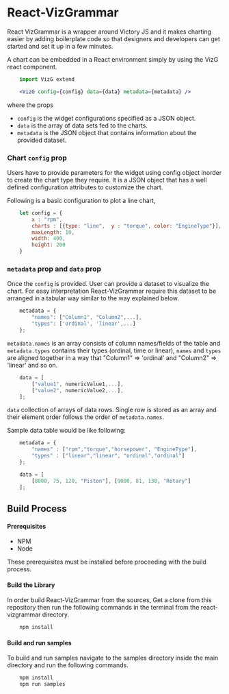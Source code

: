 # React-VizGrammar

React VizGrammar is a wrapper around Victory JS and it makes charting easier by adding boilerplate code so that 
designers and developers can get started and set it up in a few minutes.

A chart can be embedded in a React environment simply by using the VizG react component.
```jsx
    import VizG extend

    <VizG config={config} data={data} metadata={metadata} />
``` 
where the props
- ```config``` is the widget configurations specified as a JSON object.
- ```data``` is the array of data sets fed to the charts.
- ```metadata``` is the JSON object that contains information about the provided dataset.

### Chart ```config``` prop
Users have to provide parameters for the widget using config object inorder to create the chart type they require. It is a JSON object that has a well defined configuration attributes to customize the chart.

Following is a basic configuration to plot a line chart,
```javascript
    let config = {
        x : "rpm",
        charts : [{type: "line",  y : "torque", color: "EngineType"}],
        maxLength: 10,
        width: 400,
        height: 200
    }
```
### ```metadata``` prop and ```data``` prop
Once the ```config``` is provided. User can provide a dataset to visualize the chart. For easy interpretation React-VizGrammar require this dataset to be arranged in a tabular way similar to the way explained below.
```javascript
    metadata = {
        "names": ["Column1", "Column2",...],
        "types": ['ordinal', 'linear',...]
    };
```

```metadata.names``` is an array consists of column names/fields of the table and ```metadata.types``` contains their types 
(ordinal, time or linear), ```names``` and ```types``` are aligned together in a way that "Column1" => 'ordinal' and "Column2" => 'linear' and so on.

```javascript
    data = [
        ["value1", numericValue1,...],
        ["value2", numericValue2,...],
    ];
```
```data``` collection of arrays of data rows. Single row is stored as an array and their element order follows the order of ```metadata.names```.

Sample data table would be like following:
```javascript
    metadata = {
        "names" : ["rpm","torque","horsepower", "EngineType"],
        "types" : ["linear","linear", "ordinal","ordinal"]
    };

    data = [
        [8000, 75, 120, "Piston"], [9000, 81, 130, "Rotary"]
    ];
```

## Build Process

#### Prerequisites
- NPM
- Node 

These prerequisites must be installed before proceeding with the build process. 

#### Build the Library
In order build React-VizGrammar from the sources, Get a clone from this repository then run the following commands in the terminal from the react-vizgrammar directory.
```bash
    npm install
```

#### Build and run samples
To build and run samples navigate to the samples directory inside the main directory and run the following commands.
```bash
    npm install
    npm run samples
```
